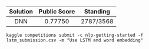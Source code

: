 

| Solution | Public Score | Standing |
| :-: | :-: | :-: |
| DNN | 0.77750 | 2787/3568 |

```shell
kaggle competitions submit -c nlp-getting-started -f lstm_submission.csv -m "Use LSTM and word embedding"
```
